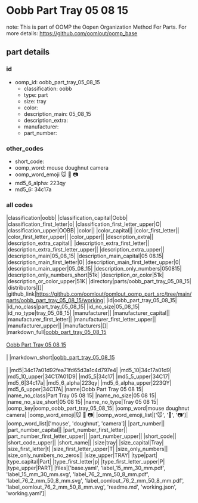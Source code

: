 # Oobb Part Tray 05 08 15  

note: This is part of OOMP the Oopen Organization Method For Parts. For more details: https://github.com/oomlout/oomp_base

##  part details





### id
* oomp_id: oobb_part_tray_05_08_15
  * classification: oobb
  * type: part
  * size: tray
  * color: 
  * description_main: 05_08_15
  * description_extra: 
  * manufacturer: 
  * part_number: 

### other_codes
* short_code: 
* oomp_word: mouse doughnut camera
* oomp_word_emoji :mouse: :doughnut: :camera:
* md5_6_alpha: 223qy
* md5_6: 34c17a

### all codes 
|classification|oobb|
|classification_capital|Oobb|
|classification_first_letter|o|
|classification_first_letter_upper|O|
|classification_upper|OOBB|
|color||
|color_capital||
|color_first_letter||
|color_first_letter_upper||
|color_upper||
|description_extra||
|description_extra_capital||
|description_extra_first_letter||
|description_extra_first_letter_upper||
|description_extra_upper||
|description_main|05_08_15|
|description_main_capital|05 08.15|
|description_main_first_letter|0|
|description_main_first_letter_upper|0|
|description_main_upper|05_08_15|
|description_only_numbers|050815|
|description_only_numbers_short|51k|
|description_or_color|51k|
|description_or_color_upper|51K|
|directory|parts/oobb_part_tray_05_08_15|
|distributors|[]|
|github_link|https://github.com/oomlout/oomlout_oomp_part_src/tree/main/parts/oobb_part_tray_05_08_15/working|
|id|oobb_part_tray_05_08_15|
|id_no_class|part_tray_05_08_15|
|id_no_size|05_08_15|
|id_no_type|tray_05_08_15|
|manufacturer||
|manufacturer_capital||
|manufacturer_first_letter||
|manufacturer_first_letter_upper||
|manufacturer_upper||
|manufacturers|[]|
|markdown_full|[oobb_part_tray_05_08_15](https://github.com/oomlout/oomlout_oomp_part_src/tree/main/parts/oobb_part_tray_05_08_15/working)<br>[](https://github.com/oomlout/oomlout_oomp_part_src/tree/main/parts/oobb_part_tray_05_08_15/working)<br>[Oobb Part Tray 05 08 15](https://github.com/oomlout/oomlout_oomp_part_src/tree/main/parts/oobb_part_tray_05_08_15/working)<br><br>|
|markdown_short|[oobb_part_tray_05_08_15](https://github.com/oomlout/oomlout_oomp_part_src/tree/main/parts/oobb_part_tray_05_08_15/working)<br><br>|
|md5|34c17a01d92fea71fd65d3a1c4d797e4|
|md5_10|34c17a01d9|
|md5_10_upper|34C17A01D9|
|md5_5|34c17|
|md5_5_upper|34C17|
|md5_6|34c17a|
|md5_6_alpha|223qy|
|md5_6_alpha_upper|223QY|
|md5_6_upper|34C17A|
|name|Oobb Part Tray 05 08 15|
|name_no_class|Part Tray 05 08 15|
|name_no_size|05 08 15|
|name_no_size_short|05 08 15|
|name_no_type|Tray 05 08 15|
|oomp_key|oomp_oobb_part_tray_05_08_15|
|oomp_word|mouse doughnut camera|
|oomp_word_emoji|:mouse: :doughnut: :camera:|
|oomp_word_emoji_list|[':mouse:', ':doughnut:', ':camera:']|
|oomp_word_list|['mouse', 'doughnut', 'camera']|
|part_number||
|part_number_capital||
|part_number_first_letter||
|part_number_first_letter_upper||
|part_number_upper||
|short_code||
|short_code_upper||
|short_name||
|size|tray|
|size_capital|Tray|
|size_first_letter|t|
|size_first_letter_upper|T|
|size_only_numbers||
|size_only_numbers_no_zeros||
|size_upper|TRAY|
|type|part|
|type_capital|Part|
|type_first_letter|p|
|type_first_letter_upper|P|
|type_upper|PART|
|files|['base.yaml', 'label_15_mm_30_mm.pdf', 'label_15_mm_30_mm.svg', 'label_76_2_mm_50_8_mm.pdf', 'label_76_2_mm_50_8_mm.svg', 'label_oomlout_76_2_mm_50_8_mm.pdf', 'label_oomlout_76_2_mm_50_8_mm.svg', 'readme.md', 'working.json', 'working.yaml']|
